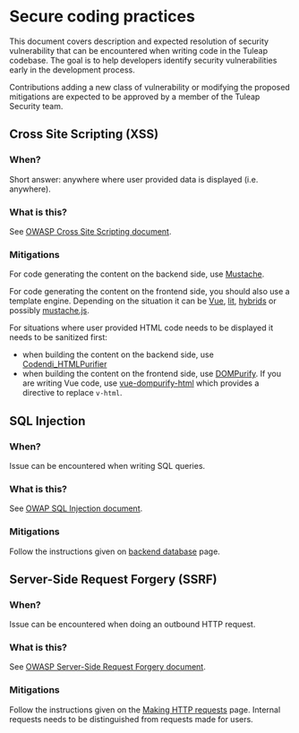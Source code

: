 # Secure coding practices

This document covers description and expected resolution of security vulnerability that can be encountered when writing
code in the Tuleap codebase. The goal is to help developers identify security vulnerabilities early in the  development
process.

Contributions adding a new class of vulnerability or modifying the proposed mitigations are expected to be approved by a
member of the Tuleap Security team.

## Cross Site Scripting (XSS)

### When?

Short answer: anywhere where user provided data is displayed (i.e. anywhere).

### What is this?

See [OWASP Cross Site Scripting document](https://owasp.org/www-community/attacks/xss/).

### Mitigations

For code generating the content on the backend side, use [Mustache](./front-end/mustache.md).

For code generating the content on the frontend side, you should also use a template engine. Depending on the situation
it can be [Vue](./front-end/vue.md), [lit](https://lit.dev/docs/libraries/standalone-templates/), [hybrids](https://hybrids.js.org/)
or possibly [mustache.js](https://github.com/janl/mustache.js/).

For situations where user provided HTML code needs to be displayed it needs to be sanitized first:
* when building the content on the backend side, use [Codendi_HTMLPurifier](../src/common/include/Codendi_HTMLPurifier.class.php)
* when building the content on the frontend side, use [DOMPurify](https://github.com/cure53/DOMPurify). If you are
  writing Vue code, use [vue-dompurify-html](https://github.com/LeSuisse/vue-dompurify-html) which provides a directive
  to replace `v-html`.

## SQL Injection

### When?

Issue can be encountered when writing SQL queries.

### What is this?

See [OWAP SQL Injection document](https://owasp.org/www-community/attacks/SQL_Injection).

### Mitigations

Follow the instructions given on [backend database](./back-end/database.md) page.

## Server-Side Request Forgery (SSRF)

### When?

Issue can be encountered when doing an outbound HTTP request.

### What is this?

See [OWASP Server-Side Request Forgery document](https://owasp.org/www-community/attacks/Server_Side_Request_Forgery).

### Mitigations

Follow the instructions given on the [Making HTTP requests](./back-end/making-http-requests.md) page.
Internal requests needs to be distinguished from requests made for users.
